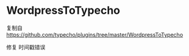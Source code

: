 # WordpressToTypecho

复制自 https://github.com/typecho/plugins/tree/master/WordpressToTypecho 

修复 时间戳错误
